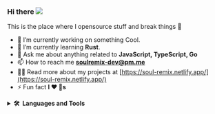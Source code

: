 ### Hi there <a href="https://soul-remix.netlify.app/"><img src="https://media.giphy.com/media/hvRJCLFzcasrR4ia7z/giphy.gif" width="25px"></a>
This is the place where I opensource stuff and break things :rofl:

- 🔭 I’m currently working on something Cool.
- 🌱 I’m currently learning **Rust**.
- 💬 Ask me about anything related to **JavaScript, TypeScript, Go** 
- 📫 How to reach me **soulremix-dev@pm.me** 
- 👨‍💻 Read more about my projects at [https://soul-remix.netlify.app/](https://soul-remix.netlify.app/) 
- ⚡ Fun fact **I &#10084; &#128054;s**

<details>
  <summary><b>🛠️&nbsp;&nbsp;Languages&nbsp;and&nbsp;Tools</b></summary>
  <br>
  <p align="left">
    <a
      href="https://developer.mozilla.org/en-US/docs/Web/JavaScript"
      target="_blank"
      rel="noreferrer"
    >
      <img
        src="https://raw.githubusercontent.com/devicons/devicon/master/icons/javascript/javascript-original.svg"
        alt="javascript"
        width="40"
        height="40"
      />
    </a>
    <a href="https://www.typescriptlang.org/" target="_blank" rel="noreferrer">
      <img
        src="https://raw.githubusercontent.com/devicons/devicon/master/icons/typescript/typescript-original.svg"
        alt="typescript"
        width="40"
        height="40"
      />
    </a>
     <a href="https://www.w3.org/html/" target="_blank" rel="noreferrer">
      <img
        src="https://raw.githubusercontent.com/devicons/devicon/master/icons/html5/html5-original-wordmark.svg"
        alt="html5"
        width="40"
        height="40"
      />
    </a>
    <a href="https://www.w3schools.com/css/" target="_blank" rel="noreferrer">
      <img
        src="https://raw.githubusercontent.com/devicons/devicon/master/icons/css3/css3-original-wordmark.svg"
        alt="css3"
        width="40"
        height="40"
      />
    </a>
    <a href="https://go.dev/" target="_blank" rel="noreferrer">
      <img
        src="https://raw.githubusercontent.com/devicons/devicon/master/icons/go/go-original-wordmark.svg"
        alt="golang"
        width="40"
        height="40"
      />
    </a>
     <a
      href="https://learn.microsoft.com/en-us/dotnet/csharp/"
      target="_blank"
      rel="noreferrer"
    >
      <img
        src="https://raw.githubusercontent.com/devicons/devicon/master/icons/csharp/csharp-original.svg"
        alt="C#"
        width="40"
        height="40"
      />
    </a>
    <a href="https://www.python.org/" target="_blank" rel="noreferrer">
      <img
        src="https://raw.githubusercontent.com/devicons/devicon/master/icons/python/python-original.svg"
        alt="Python"
        width="40"
        height="40"
      />
    </a>
  </p>

  <p>
    <a href="https://reactjs.org/" target="_blank" rel="noreferrer">
      <img
        src="https://raw.githubusercontent.com/devicons/devicon/master/icons/react/react-original-wordmark.svg"
        alt="react"
        width="40"
        height="40"
      />
    </a>
    <a href="https://reactnative.dev/" target="_blank" rel="noreferrer"> 
      <img 
        src="https://reactnative.dev/img/header_logo.svg" 
        alt="reactnative" 
        width="40" 
        height="40"
       /> 
    </a>
    <a href="https://redux.js.org" target="_blank" rel="noreferrer">
      <img
        src="https://raw.githubusercontent.com/devicons/devicon/master/icons/redux/redux-original.svg"
        alt="redux"
        width="40"
        height="40"
      />
    </a>
    <a href="https://nextjs.org/" target="_blank" rel="noreferrer">
      <img
        src="https://cdn.worldvectorlogo.com/logos/nextjs-2.svg"
        alt="nextjs"
        width="40"
        height="40"
      />
    </a>
    <a href="https://astro.build" target="_blank" rel="noreferrer">
      <img
        src="https://raw.githubusercontent.com/devicons/devicon/master/icons/astro/astro-original.svg"
        alt="Astro"
        width="40"
        height="40"
      />
    </a>
    <a href="https://mui.com/" target="_blank" rel="noreferrer">
      <img
        src="https://raw.githubusercontent.com/devicons/devicon/2ae2a900d2f041da66e950e4d48052658d850630/icons/materialui/materialui-original.svg"
        alt="material-ui"
        width="40"
        height="40"
      />
    </a>
    <a href="https://tailwindcss.com/" target="_blank" rel="noreferrer">
      <img
        src="https://www.vectorlogo.zone/logos/tailwindcss/tailwindcss-icon.svg"
        alt="tailwind"
        width="40"
        height="40"
      />
    </a>
    <a href="https://jestjs.io" target="_blank" rel="noreferrer"> 
      <img 
        src="https://www.vectorlogo.zone/logos/jestjsio/jestjsio-icon.svg" 
        alt="jest" 
        width="40" 
        height="40"
      />
    </a>
  </p>
  <p>
    <a href="https://nodejs.org" target="_blank" rel="noreferrer">
      <img
        src="https://raw.githubusercontent.com/devicons/devicon/master/icons/nodejs/nodejs-original-wordmark.svg"
        alt="nodejs"
        width="40"
        height="40"
      />
    </a>
    <a href="https://expressjs.com" target="_blank" rel="noreferrer">
      <img
        src="https://raw.githubusercontent.com/devicons/devicon/master/icons/express/express-original-wordmark.svg"
        alt="express"
        width="40"
        height="40"
      />
    </a>
    <a href="https://nestjs.com/" target="_blank" rel="noreferrer">
      <img
        src="https://raw.githubusercontent.com/devicons/devicon/master/icons/nestjs/nestjs-original.svg"
        alt="nestjs"
        width="40"
        height="40"
      />
    </a>
    <a href="https://github.com/gin-gonic/gin" target="_blank" rel="noreferrer">
      <img
        src="https://raw.githubusercontent.com/gin-gonic/logo/master/color.png"
        alt="Gin"
        width="40"
        height="40"
      />
    </a>
    <a href="https://dotnet.microsoft.com/en-us" target="_blank" rel="noreferrer">
      <img
        src="https://raw.githubusercontent.com/devicons/devicon/master/icons/dotnetcore/dotnetcore-original.svg"
        alt=".Net"
        width="40"
        height="40"
      />
    </a>
    <a href="https://grpc.io/" target="_blank" rel="noreferrer">
      <img
        src="https://raw.githubusercontent.com/devicons/devicon/master/icons/grpc/grpc-plain.svg"
        alt="GRPC"
        width="40"
        height="40"
      />
    </a>
    <a href="https://www.postgresql.org" target="_blank" rel="noreferrer">
      <img
        src="https://raw.githubusercontent.com/devicons/devicon/master/icons/postgresql/postgresql-original-wordmark.svg"
        alt="postgresql"
        width="40"
        height="40"
      />
    </a>
    <a href="https://www.mongodb.com/" target="_blank" rel="noreferrer">
      <img
        src="https://raw.githubusercontent.com/devicons/devicon/master/icons/mongodb/mongodb-original-wordmark.svg"
        alt="mongodb"
        width="40"
        height="40"
      />
    </a>
    <a href="https://aws.amazon.com" target="_blank" rel="noreferrer">
      <img
        src="https://raw.githubusercontent.com/devicons/devicon/master/icons/amazonwebservices/amazonwebservices-original-wordmark.svg"
        alt="AWS"
        width="40"
        height="40"
      />
    </a>
    <a href="https://portal.azure.com/" target="_blank" rel="noreferrer">
      <img
        src="https://raw.githubusercontent.com/devicons/devicon/master/icons/azure/azure-original.svg"
        alt="Azure"
        width="40"
        height="40"
      />
    </a>
  </p>
  <p>
    <a href="https://git-scm.com/" target="_blank" rel="noreferrer">
      <img
        src="https://www.vectorlogo.zone/logos/git-scm/git-scm-icon.svg"
        alt="git"
        width="40"
        height="40"
      />
    </a>
    <a href="https://webpack.js.org" target="_blank" rel="noreferrer">
      <img
        src="https://raw.githubusercontent.com/devicons/devicon/d00d0969292a6569d45b06d3f350f463a0107b0d/icons/webpack/webpack-original-wordmark.svg"
        alt="webpack"
        width="40"
        height="40"
      />
    </a>
    <a href="https://www.figma.com/" target="_blank" rel="noreferrer">
      <img
        src="https://www.vectorlogo.zone/logos/figma/figma-icon.svg"
        alt="figma"
        width="40"
        height="40"
      />
    </a>
    <a href="https://postman.com" target="_blank" rel="noreferrer">
      <img
        src="https://www.vectorlogo.zone/logos/getpostman/getpostman-icon.svg"
        alt="postman"
        width="40"
        height="40"
      />
    </a>
    <a href="https://www.linux.org/" target="_blank"> 
      <img 
        src="https://raw.githubusercontent.com/devicons/devicon/master/icons/linux/linux-original.svg" 
        alt="linux" 
        width="40" 
        height="40"
      /> 
    </a>
  </p>
</details>


